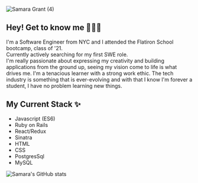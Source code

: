 ![Samara Grant (4)](https://user-images.githubusercontent.com/64047870/132391708-5911192a-797f-4855-ae16-f49b3d0454ad.png)

<p align="center">

<h2> Hey! Get to know me 🥳🙌🏼 </h2>
I'm a Software Engineer from NYC and I attended the Flatiron School bootcamp, class of '21. <br>
Currently actively searching for my first SWE role. <br>
I'm really passionate about expressing my creativity and building applications from the ground up, seeing my vision come to life is what drives me.
I'm a tenacious learner with a strong work ethic. The tech industry is something that is ever-evolving and with that I know I'm forever a student, I have no problem learning new things. 

<h2> My Current Stack ✨</h2>
<ul>
  <li>Javascript (ES6)</li>
  <li>Ruby on Rails</li>
  <li>React/Redux</li>
  <li>Sinatra</li>
  <li>HTML</li>
  <li>CSS</li>
  <li>PostgresSql</li>
  <li>MySQL</li>
 </ul>
  
 ![Samara's GitHub stats](https://github-readme-stats.vercel.app/api?username=samaracodes&theme=bear&show_icons=true)
 



</p>

<!--
**samaracodes/samaracodes** is a ✨ _special_ ✨ repository because its `README.md` (this file) appears on your GitHub profile.

Here are some ideas to get you started:

- 🔭 I’m currently working on ...
- 🌱 I’m currently learning ...
- 👯 I’m looking to collaborate on ...
- 🤔 I’m looking for help with ...
- 💬 Ask me about ...
- 📫 How to reach me: ...
- 😄 Pronouns: ...
- ⚡ Fun fact: ...
-->


